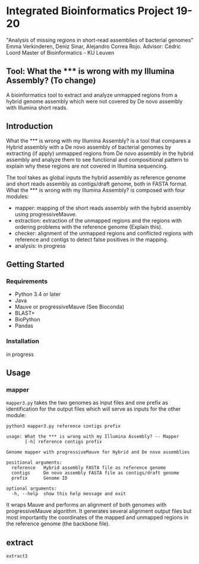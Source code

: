 # Integrated Bioinformatics Project 19-20

"Analysis of missing regions in short-read assemblies of bacterial genomes" Emma Verkinderen, Deniz Sinar, Alejandro Correa Rojo.
Advisor: Cédric Loord
Master of Bioinformatics - KU Leuven

## Tool: What the *** is wrong with my Illumina Assembly? (To change)

A bioinformatics tool to extract and analyze unmapped regions from a hybrid genome assembly which were not covered by De novo assembly with Illumina short reads.

## Introduction

What the *** is wrong with my Illumina Assembly? is a tool that compares a Hybrid assembly with a De novo assembly of bacterial genomes by extracting (if apply) unmapped regions from De novo assembly in the hybrid assembly and analyze them to see functional and compositional pattern to explain why these regions are not covered in Illumina sequencing.

The tool takes as global inputs the hybrid assembly as reference genome and short reads assembly as contigs/draft genome, both in FASTA format. What the *** is wrong with my Illumina Assembly? is composed with four modules:

- mapper: mapping of the short reads assembly with the hybrid assembly using progressiveMauve.
- extraction: extraction of the unmapped regions and the regions with ordering problems with the reference genome (Explain this).
- checker: alignment of the unmapped regions and conflicted regions with reference and contigs to detect false positives in the mapping.
- analysis: in progress 

## Getting Started

### Requirements

- Python 3.4 or later
- Java
- Mauve or progressiveMauve (See Bioconda)
- BLAST+
- BioPython
- Pandas

### Installation

in progress

## Usage

### mapper

`mapper3.py` takes the two genomes as input files and one prefix as identification for the output files which will serve as inputs for the other module:

```
python3 mapper3.py reference contigs prefix

usage: What the *** is wrong with my Illumina Assembly? -- Mapper
       [-h] reference contigs prefix

Genome mapper with progressiveMauve for Hybrid and De novo assemblies

positional arguments:
  reference   Hybrid assembly FASTA file as reference genome
  contigs     De novo assembly FASTA file as contigs/draft genome
  prefix      Genome ID

optional arguments:
  -h, --help  show this help message and exit

```

It wraps Mauve and performs an alignment of both genomes with progressiveMauve algorithm. It generates several alignment output files but most importantly the coordinates of the mapped and unmapped regions in the reference genome (the backbone file).

## extract

`extract3`